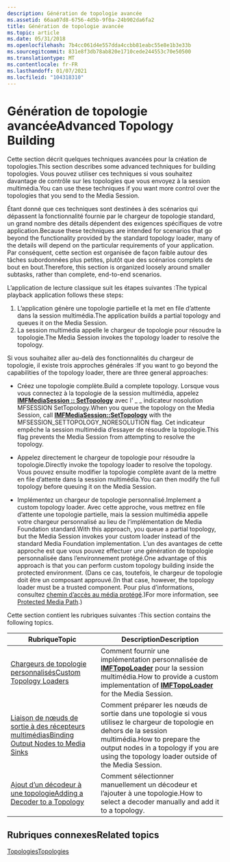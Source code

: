 ```yaml
---
description: Génération de topologie avancée
ms.assetid: 66aa07d8-6756-4d5b-9f0a-24b902da6fa2
title: Génération de topologie avancée
ms.topic: article
ms.date: 05/31/2018
ms.openlocfilehash: 7b4cc061d4e557dda4ccbb81eabc55e8e1b3e33b
ms.sourcegitcommit: 831e8f3db78ab820e1710cede244553c70e50500
ms.translationtype: MT
ms.contentlocale: fr-FR
ms.lasthandoff: 01/07/2021
ms.locfileid: "104318310"
---
```

# <a name="advanced-topology-building"></a><span data-ttu-id="505c1-103">Génération de topologie avancée</span><span class="sxs-lookup"><span data-stu-id="505c1-103">Advanced Topology Building</span></span>

<span data-ttu-id="505c1-104">Cette section décrit quelques techniques avancées pour la création de topologies.</span><span class="sxs-lookup"><span data-stu-id="505c1-104">This section describes some advanced techniques for building topologies.</span></span> <span data-ttu-id="505c1-105">Vous pouvez utiliser ces techniques si vous souhaitez davantage de contrôle sur les topologies que vous envoyez à la session multimédia.</span><span class="sxs-lookup"><span data-stu-id="505c1-105">You can use these techniques if you want more control over the topologies that you send to the Media Session.</span></span>

<span data-ttu-id="505c1-106">Étant donné que ces techniques sont destinées à des scénarios qui dépassent la fonctionnalité fournie par le chargeur de topologie standard, un grand nombre des détails dépendent des exigences spécifiques de votre application.</span><span class="sxs-lookup"><span data-stu-id="505c1-106">Because these techniques are intended for scenarios that go beyond the functionality provided by the standard topology loader, many of the details will depend on the particular requirements of your application.</span></span> <span data-ttu-id="505c1-107">Par conséquent, cette section est organisée de façon faible autour des tâches subordonnées plus petites, plutôt que des scénarios complets de bout en bout.</span><span class="sxs-lookup"><span data-stu-id="505c1-107">Therefore, this section is organized loosely around smaller subtasks, rather than complete, end-to-end scenarios.</span></span>

<span data-ttu-id="505c1-108">L’application de lecture classique suit les étapes suivantes :</span><span class="sxs-lookup"><span data-stu-id="505c1-108">The typical playback application follows these steps:</span></span>

1.  <span data-ttu-id="505c1-109">L’application génère une topologie partielle et la met en file d’attente dans la session multimédia.</span><span class="sxs-lookup"><span data-stu-id="505c1-109">The application builds a partial topology and queues it on the Media Session.</span></span>
2.  <span data-ttu-id="505c1-110">La session multimédia appelle le chargeur de topologie pour résoudre la topologie.</span><span class="sxs-lookup"><span data-stu-id="505c1-110">The Media Session invokes the topology loader to resolve the topology.</span></span>

<span data-ttu-id="505c1-111">Si vous souhaitez aller au-delà des fonctionnalités du chargeur de topologie, il existe trois approches générales :</span><span class="sxs-lookup"><span data-stu-id="505c1-111">If you want to go beyond the capabilities of the topology loader, there are three general approaches:</span></span>

-   <span data-ttu-id="505c1-112">Créez une topologie complète.</span><span class="sxs-lookup"><span data-stu-id="505c1-112">Build a complete topology.</span></span> <span data-ttu-id="505c1-113">Lorsque vous vous connectez à la topologie de la session multimédia, appelez [**IMFMediaSession :: SetTopology**](/windows/desktop/api/mfidl/nf-mfidl-imfmediasession-settopology) avec l' \_ \_ indicateur nosolution MFSESSION SetTopology.</span><span class="sxs-lookup"><span data-stu-id="505c1-113">When you queue the topology on the Media Session, call [**IMFMediaSession::SetTopology**](/windows/desktop/api/mfidl/nf-mfidl-imfmediasession-settopology) with the MFSESSION\_SETTOPOLOGY\_NORESOLUTION flag.</span></span> <span data-ttu-id="505c1-114">Cet indicateur empêche la session multimédia d’essayer de résoudre la topologie.</span><span class="sxs-lookup"><span data-stu-id="505c1-114">This flag prevents the Media Session from attempting to resolve the topology.</span></span>

-   <span data-ttu-id="505c1-115">Appelez directement le chargeur de topologie pour résoudre la topologie.</span><span class="sxs-lookup"><span data-stu-id="505c1-115">Directly invoke the topology loader to resolve the topology.</span></span> <span data-ttu-id="505c1-116">Vous pouvez ensuite modifier la topologie complète avant de la mettre en file d’attente dans la session multimédia.</span><span class="sxs-lookup"><span data-stu-id="505c1-116">You can then modify the full topology before queuing it on the Media Session.</span></span>

-   <span data-ttu-id="505c1-117">Implémentez un chargeur de topologie personnalisé.</span><span class="sxs-lookup"><span data-stu-id="505c1-117">Implement a custom topology loader.</span></span> <span data-ttu-id="505c1-118">Avec cette approche, vous mettrez en file d’attente une topologie partielle, mais la session multimédia appelle votre chargeur personnalisé au lieu de l’implémentation de Media Foundation standard.</span><span class="sxs-lookup"><span data-stu-id="505c1-118">With this approach, you queue a partial topology, but the Media Session invokes your custom loader instead of the standard Media Foundation implementation.</span></span> <span data-ttu-id="505c1-119">L’un des avantages de cette approche est que vous pouvez effectuer une génération de topologie personnalisée dans l’environnement protégé.</span><span class="sxs-lookup"><span data-stu-id="505c1-119">One advantage of this approach is that you can perform custom topology building inside the protected environment.</span></span> <span data-ttu-id="505c1-120">(Dans ce cas, toutefois, le chargeur de topologie doit être un composant approuvé.</span><span class="sxs-lookup"><span data-stu-id="505c1-120">(In that case, however, the topology loader must be a trusted component.</span></span> <span data-ttu-id="505c1-121">Pour plus d’informations, consultez [chemin d’accès au média protégé](protected-media-path.md).)</span><span class="sxs-lookup"><span data-stu-id="505c1-121">For more information, see [Protected Media Path](protected-media-path.md).)</span></span>

<span data-ttu-id="505c1-122">Cette section contient les rubriques suivantes :</span><span class="sxs-lookup"><span data-stu-id="505c1-122">This section contains the following topics.</span></span>



| <span data-ttu-id="505c1-123">Rubrique</span><span class="sxs-lookup"><span data-stu-id="505c1-123">Topic</span></span>                                                                          | <span data-ttu-id="505c1-124">Description</span><span class="sxs-lookup"><span data-stu-id="505c1-124">Description</span></span>                                                                                                      |
|--------------------------------------------------------------------------------|------------------------------------------------------------------------------------------------------------------|
| [<span data-ttu-id="505c1-125">Chargeurs de topologie personnalisés</span><span class="sxs-lookup"><span data-stu-id="505c1-125">Custom Topology Loaders</span></span>](custom-topology-loaders.md)                         | <span data-ttu-id="505c1-126">Comment fournir une implémentation personnalisée de [**IMFTopoLoader**](/windows/desktop/api/mfidl/nn-mfidl-imftopoloader) pour la session multimédia.</span><span class="sxs-lookup"><span data-stu-id="505c1-126">How to provide a custom implementation of [**IMFTopoLoader**](/windows/desktop/api/mfidl/nn-mfidl-imftopoloader) for the Media Session.</span></span>          |
| [<span data-ttu-id="505c1-127">Liaison de nœuds de sortie à des récepteurs multimédias</span><span class="sxs-lookup"><span data-stu-id="505c1-127">Binding Output Nodes to Media Sinks</span></span>](binding-output-nodes-to-media-sinks.md) | <span data-ttu-id="505c1-128">Comment préparer les nœuds de sortie dans une topologie si vous utilisez le chargeur de topologie en dehors de la session multimédia.</span><span class="sxs-lookup"><span data-stu-id="505c1-128">How to prepare the output nodes in a topology if you are using the topology loader outside of the Media Session.</span></span> |
| [<span data-ttu-id="505c1-129">Ajout d’un décodeur à une topologie</span><span class="sxs-lookup"><span data-stu-id="505c1-129">Adding a Decoder to a Topology</span></span>](adding-a-decoder-to-a-topology.md)           | <span data-ttu-id="505c1-130">Comment sélectionner manuellement un décodeur et l’ajouter à une topologie.</span><span class="sxs-lookup"><span data-stu-id="505c1-130">How to select a decoder manually and add it to a topology.</span></span>                                                       |



 

## <a name="related-topics"></a><span data-ttu-id="505c1-131">Rubriques connexes</span><span class="sxs-lookup"><span data-stu-id="505c1-131">Related topics</span></span>

<dl> <dt>

[<span data-ttu-id="505c1-132">Topologies</span><span class="sxs-lookup"><span data-stu-id="505c1-132">Topologies</span></span>](topologies.md)
</dt> </dl>

 

 



